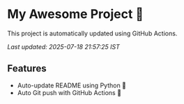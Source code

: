 # My Awesome Project 🚀

This project is automatically updated using GitHub Actions.

_Last updated: 2025-07-18 21:57:25 IST_

## Features
- Auto-update README using Python 🐍
- Auto Git push with GitHub Actions 🤖
